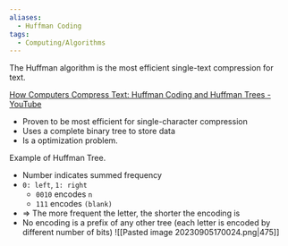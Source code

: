 ```yaml
---
aliases:
  - Huffman Coding
tags:
  - Computing/Algorithms
---
```


The Huffman algorithm is the most efficient single-text compression for text.

[How Computers Compress Text: Huffman Coding and Huffman Trees - YouTube](https://www.youtube.com/watch?v=JsTptu56GM8)
- Proven to be most efficient for single-character compression
- Uses a complete binary tree to store data
- Is a optimization problem.

Example of Huffman Tree.
- Number indicates summed frequency
- `0: left`, `1: right`
	- `0010` encodes `n`
	- `111` encodes `(blank)`
- ⇒ The more frequent the letter, the shorter the encoding is
- No encoding is a prefix of any other tree (each letter is encoded by different number of bits)
![[Pasted image 20230905170024.png|475]]
